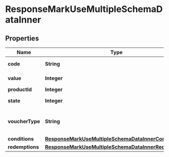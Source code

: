 

# ResponseMarkUseMultipleSchemaDataInner


## Properties

| Name | Type | Description | Notes |
|------------ | ------------- | ------------- | -------------|
|**code** | **String** | Voucher code |  [optional] |
|**value** | **Integer** | Value of voucher |  [optional] |
|**productId** | **Integer** | Product ID |  [optional] |
|**state** | **Integer** | State of voucher |  [optional] |
|**voucherType** | **String** | Voucher type, standard or conditional |  [optional] |
|**conditions** | [**ResponseMarkUseMultipleSchemaDataInnerConditions**](ResponseMarkUseMultipleSchemaDataInnerConditions.md) |  |  [optional] |
|**redemptions** | [**ResponseMarkUseMultipleSchemaDataInnerRedemptions**](ResponseMarkUseMultipleSchemaDataInnerRedemptions.md) |  |  [optional] |



